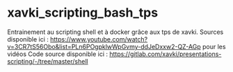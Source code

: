 # xavki_scripting_bash_tps
Entrainement au scripting shell et à docker grâce aux tps de xavki.
Sources disponible ici : https://www.youtube.com/watch?v=3CR7tS56Obo&list=PLn6POgpklwWpGvmy-ddJeDxxw2-QZ-AGp pour les vidéos
Code source disponible ici : https://gitlab.com/xavki/presentations-scripting/-/tree/master/shell 
